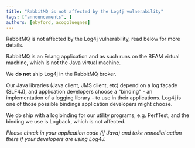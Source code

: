 ```yaml
---
title: "RabbitMQ is not affected by the Log4j vulnerability"
tags: ["announcements", ]
authors: [ebyford, acogoluegnes]
---
```


RabbitMQ is not affected by the Log4j vulnerability, read below for more details.

<!-- truncate -->

RabbitMQ is an Erlang application and as such runs on the BEAM virtual machine, which is not the Java virtual machine.

We **do not** ship Log4j in the RabbitMQ broker.

Our Java libraries (Java client, JMS client, etc) depend on a log façade (SLF4J), and application developers choose a "binding" - an implementation of a logging library - to use in their applications. Log4j is one of those possible bindings application developers might choose.

We do ship with a log binding for our utility programs, e.g. PerfTest, and the binding we use is Logback, which is not affected.

_Please check in your application code (if Java) and take remedial action there if your developers are using Log4J._
